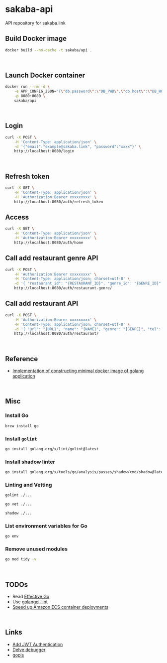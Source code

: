 # sakaba-api
API repository for sakaba.link

## Build Docker image
```sh
docker build --no-cache -t sakaba/api .
```

&nbsp;

## Launch Docker container
```sh
docker run --rm -d \
    -e APP_CONFIG_JSON="{\"db.password\":\"DB_PWD\",\"db.host\":\"DB_HOST\",\"db.name\":\"DB_NAME\",\"db.user\":\"DB_USER\",\"aws.s3.id\":\"S3_ID\",\"aws.s3.secret\":\"S3_SECRET\",\"aws.s3.region\":\"S3_REGION\"}" \
    -p 8080:8080 \
    sakaba/api
```

&nbsp;

## Login
```sh
curl -X POST \
    -H 'Content-Type: application/json' \
    -d '{"email":"example@sakaba.link", "password":"xxxx"}' \
    http://localhost:8080/login
```

&nbsp;

## Refresh token
```sh
curl -X GET \
    -H 'Content-Type: application/json' \
    -H 'Authorization:Bearer xxxxxxxxx' \
    http://localhost:8080/auth/refresh_token
```

## Access
```sh
curl -X GET \
    -H 'Content-Type: application/json' \
    -H 'Authorization:Bearer xxxxxxxxx' \
    http://localhost:8080/auth/home
```

## Call add restaurant genre API
```sh
curl -X POST \
    -H 'Authorization:Bearer xxxxxxxxx' \
    -H 'Content-Type: application/json; charset=utf-8' \
    -d '{ "restaurant_id": "{RESTAURANT_ID}", "genre_id": "{GENRE_ID}" }' \
    http://localhost:8080/auth/restaurant-genre/
```

## Call add restaurant API
```sh
curl -X POST \
    -H 'Authorization:Bearer xxxxxxxxx' \
    -H 'Content-Type: application/json; charset=utf-8' \
    -d '{ "url": "{URL}", "name": "{NAME}", "genre": "{GENRE}", "tel": "{TEL}", "business_day_info": "{BUSINESS_DAY_INFO}", "address": "{ADDRESS}", "latitude": "{LATITUDE}", "longitude": "{LONGITUDE}", "area": "{AREA}" }' \
    http://localhost:8080/auth/restaurant/
```

&nbsp;

## Reference
- [Implementation of constructing minimal docker image of golang application](https://developpaper.com/implementation-of-constructing-minimal-docker-image-of-golang-application/)

&nbsp;

## Misc
### Install Go
```sh
brew install go
```

### Install `golint`
```sh
go install golang.org/x/lint/golint@latest
```

### Install shadow linter
```sh
go install golang.org/x/tools/go/analysis/passes/shadow/cmd/shadow@latest
```

### Linting and Vetting
```sh
golint ./...
```

```sh
go vet ./...
```

```sh
shadow ./...
```

### List environment variables for Go
```sh
go env
```

### Remove unused modules
```sh
go mod tidy -v
```

&nbsp;

## TODOs
- Read [Effective Go](https://go.dev/doc/effective_go)
- Use [golangci-lint](https://oreil.ly/O15u-)
- [Speed up Amazon ECS container deployments](https://nathanpeck.com/speeding-up-amazon-ecs-container-deployments/)

&nbsp;

## Links
- [Add JWT Authentication](https://github.com/appleboy/gin-jwt)
- [Delve debugger](https://oreil.ly/sosLu)
- [gopls](https://oreil.ly/TLapT)
